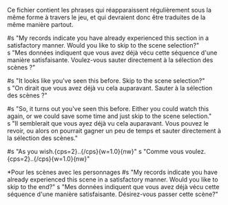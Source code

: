 Ce fichier contient les phrases qui réapparaissent régulièrement sous la même forme à travers le jeu, et qui devraient donc être traduites de la même manière partout.

#s "My records indicate you have already experienced this section in a satisfactory manner. Would you like to skip to the scene selection?" <br/>
s "Mes données indiquent que vous avez déjà vécu cette séquence d'une manière satisfaisante. Voulez-vous sauter directement à la sélection des scènes ?"


#s "It looks like you've seen this before. Skip to the scene selection?"<br/>
s "On dirait que vous avez déjà vu cela auparavant. Sauter à la sélection des scènes ?"

#s "So, it turns out you've seen this before. Either you could watch this again, or we could save some time and just skip to the scene selection."<br/>
s "Il semblerait que vous ayez déjà vu cela auparavant. Vous pouvez le revoir, ou alors on pourrait gagner un peu de temps et sauter directement à la sélection des scènes."

#s "As you wish.{cps=2}..{/cps}{w=1.0}{nw}"
s "Comme vous voulez.{cps=2}..{/cps}{w=1.0}{nw}"

*Pour les scènes avec les personnages
 #s "My records indicate you have already experienced this scene in a satisfactory manner. Would you like to skip to the end?"
 s "Mes données indiquent que vous avez déjà vécu cette séquence d'une manière satisfaisante. Désirez-vous passer cette scène?"
